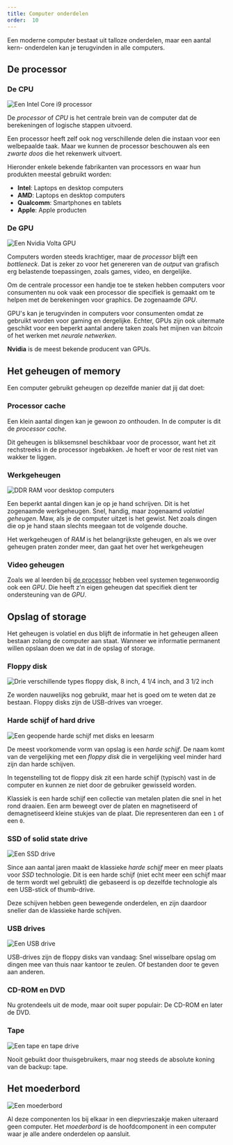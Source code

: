 ```yaml
---
title: Computer onderdelen
order:  10
---
```


Een moderne computer bestaat uit talloze onderdelen, maar een aantal kern-
onderdelen kan je terugvinden in alle computers.

## De processor

### De CPU

![Een Intel Core i9 processor](processor.jpg)

De _processor_ of _CPU_ is het centrale brein van de computer dat de berekeningen of logische stappen uitvoerd.

Een processor heeft zelf ook nog verschillende delen die instaan voor een 
welbepaalde taak. Maar we kunnen de processor beschouwen als een _zwarte doos_
die het rekenwerk uitvoert.

<Note>

Hieronder enkele bekende fabrikanten van processors en waar hun produkten
meestal gebruikt worden:

 - **Intel**: Laptops en desktop computers
 - **AMD**: Laptops en desktop computers
 - **Qualcomm**: Smartphones en tablets
 - **Apple**: Apple producten

</Note>

### De GPU

![Een Nvidia Volta GPU](gpu.jpg)

Computers worden steeds krachtiger, maar de _processor_ blijft een _bottleneck_.
Dat is zeker zo voor het genereren van de _output_ van grafisch erg belastende
toepassingen, zoals games, video, en dergelijke.

Om de centrale processor een handje toe te steken hebben computers voor
consumenten nu ook vaak een processor die specifiek is gemaakt om te helpen
met de berekeningen voor graphics. De zogenaamde _GPU_.

<Note>

GPU's kan je terugvinden in computers voor consumenten omdat ze gebruikt worden
voor gaming en dergelijke.
Echter, GPUs zijn ook uitermate geschikt voor een beperkt aantal andere taken
zoals het mijnen van _bitcoin_ of het werken met _neurale netwerken_.

**Nvidia** is de meest bekende producent van GPUs.

</Note>

## Het geheugen of memory

Een computer gebruikt geheugen op dezelfde manier dat jij dat doet:

### Processor cache

Een klein aantal dingen kan je gewoon zo onthouden. In de computer is dit de _processor_ _cache_. 

Dit geheugen is bliksemsnel beschikbaar voor de processor, want het zit
rechstreeks in de processor ingebakken. Je hoeft er voor de rest niet van
wakker te liggen.

### Werkgeheugen

![DDR RAM voor desktop computers](ram.jpg)

Een beperkt aantal dingen kan je op je hand schrijven. Dit is het zogenaamde werkgeheugen. Snel, handig, maar zogenaamd _volatiel geheugen_. Maw, als je de computer uitzet is het gewist. Net zoals dingen die op je hand staan slechts meegaan tot de volgende douche.

Het werkgeheugen of _RAM_ is het belangrijkste geheugen, en als we over geheugen
praten zonder meer, dan gaat het over het werkgeheugen

### Video geheugen

Zoals we al leerden bij [de processor](#de-processor) hebben veel systemen
tegenwoordig ook een _GPU_. Die heeft z'n eigen geheugen dat specifiek dient
ter ondersteuning van de _GPU_.

## Opslag of storage

Het geheugen is volatiel en dus blijft de informatie in het geheugen alleen
bestaan zolang de computer aan staat. Wanneer we informatie permanent willen 
opslaan doen we dat in de opslag of storage.

### Floppy disk

![Drie verschillende types floppy disk, 8 inch, 4 1/4 inch, and 3 1/2 inch](floppy.jpg)

Ze worden nauwelijks nog gebruikt, maar het is goed om te weten dat ze bestaan.
Floppy disks zijn de USB-drives van vroeger.


### Harde schijf of hard drive

![Een geopende harde schijf met disks en leesarm](hdd.jpg)

De meest voorkomende vorm van opslag is een _harde schijf_. De naam komt van
de vergelijking met een _floppy disk_ die in vergelijking veel minder hard zijn
dan harde schijven. 

In tegenstelling tot de floppy disk zit een harde schijf (typisch) vast in 
de computer en kunnen ze niet door de gebruiker gewisseld worden.

Klassiek is een harde schijf een collectie van metalen platen die snel in het
rond draaien. Een arm beweegt over de platen en magnetiseerd of demagnetiseerd
kleine stukjes van de plaat. Die representeren dan een `1` of een `0`.

### SSD of solid state drive

![Een SSD drive](ssd.png)

Since aan aantal jaren maakt de klassieke _harde schijf_ meer en meer plaats 
voor _SSD_ technologie. Dit is een harde schijf (niet echt meer een schijf maar
de term wordt wel gebruikt) die gebaseerd is op dezelfde technologie als een
USB-stick of thumb-drive.

Deze schijven hebben geen bewegende onderdelen, en zijn daardoor sneller dan
de klassieke harde schijven.

### USB drives

![Een USB drive](usb.jpg)

USB-drives zijn de floppy disks van vandaag: Snel wisselbare opslag om dingen
mee van thuis naar kantoor te zeulen. Of bestanden door te geven aan anderen.

### CD-ROM en DVD

Nu grotendeels uit de mode, maar ooit super populair: De CD-ROM en later de DVD.


### Tape

![Een tape en tape drive](tape.jpg)

Nooit gebuikt door thuisgebruikers, maar nog steeds de absolute koning van de
backup: tape.

## Het moederbord

![Een moederbord](motherboard.jpg)

Al deze componenten los bij elkaar in een diepvrieszakje maken uiteraard 
geen computer. Het _moederbord_ is de hoofdcomponent in een computer waar je
alle andere onderdelen op aansluit.

